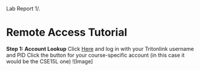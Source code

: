 Lab Report 1/.
# Remote Access Tutorial

**Step 1: Account Lookup**
Click [Here](https://sdacs.ucsd.edu/~icc/index.php) and log in with your Tritonlink username and PID
Click the button for your course-specific account (in this case it would be the CSE15L one)
![Image]
